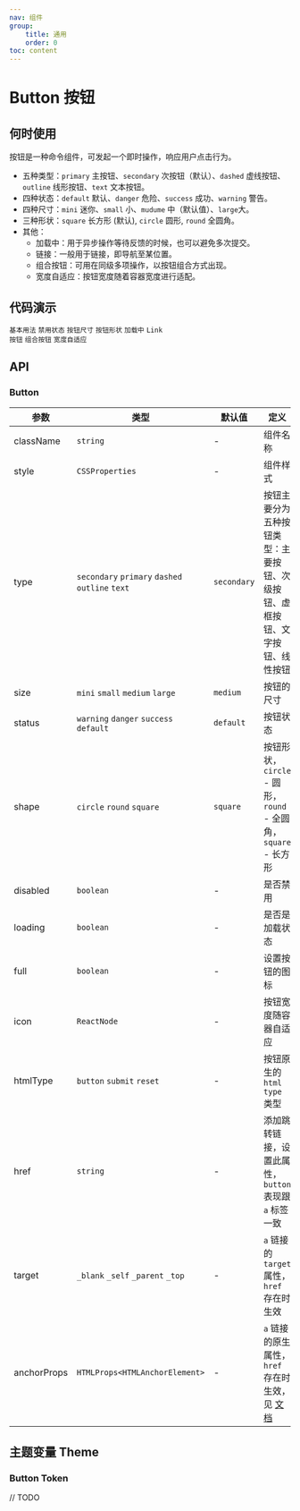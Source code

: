 ```yaml
---
nav: 组件
group: 
    title: 通用
    order: 0
toc: content
---
```


# Button 按钮


## 何时使用

按钮是一种命令组件，可发起一个即时操作，响应用户点击行为。


- 五种类型：`primary` 主按钮、`secondary` 次按钮（默认）、`dashed` 虚线按钮、`outline` 线形按钮、`text` 文本按钮。
- 四种状态：`default` 默认、`danger` 危险、`success` 成功、`warning` 警告。
- 四种尺寸：`mini` 迷你、`small` 小、`mudume` 中（默认值）、`large`大。
- 三种形状：`square` 长方形 (默认), `circle` 圆形, `round` 全圆角。
- 其他：
    - 加载中：用于异步操作等待反馈的时候，也可以避免多次提交。
    - 链接：一般用于链接，即导航至某位置。
    - 组合按钮：可用在同级多项操作，以按钮组合方式出现。
    - 宽度自适应：按钮宽度随着容器宽度进行适配。

## 代码演示

<code src="../../packages/ui/examples/button/basic.tsx" description="按钮有五种类型：主按钮、次按钮、虚线按钮、线形按钮和文本按钮。主按钮在同一个操作区域最多出现一次。">基本用法</code>
<code src="../../packages/ui/examples/button/disabled.tsx" description="添加 disabled 属性即可让按钮处于不可用状态，同时按钮样式也会改变。">禁用状态</code>
<code src="../../packages/ui/examples/button/size.tsx" description="按钮分为：迷你、小、中、大，四种尺寸。高度分别为：24px/28px/32px/36px。推荐及默认为尺寸「中」。可在不同场景及不同业务需求选择适合尺寸。">按钮尺寸</code>
<code src="../../packages/ui/examples/button/shape.tsx" description="`Button` 有多种形状，`square` - 长方形 (默认), `circle` - 圆形, `round` - 全圆角。">按钮形状</code>
<code src="../../packages/ui/examples/button/loading.tsx" description="通过设置 `loading` 可以让一个按钮处于加载中状态，处于加载中状态的按钮不会触发点击事件。">加载中</code>
<code src="../../packages/ui/examples/button/link.tsx" description="通过设置 `href` 可以让一个按钮变成 `a` 标签。">Link 按钮</code>
<code src="../../packages/ui/examples/button/group.tsx" description="可用在同级多项操作，以按钮组合方式出现。">组合按钮</code>
<code src="../../packages/ui/examples/button/full.tsx" description="通过设置 `full` ,可以使按钮宽度随着容器宽度进行适配。">宽度自适应</code>



## API

### Button

| **参数** | **类型** | **默认值** | **定义** |
| --- | --- | --- | --- |
| className | `string`              | -        | 组件名称       |
| style     | `CSSProperties`       | -        | 组件样式	    |
| type      | `secondary` `primary` `dashed` `outline` `text`  | `secondary`   | 按钮主要分为五种按钮类型：主要按钮、次级按钮、虚框按钮、文字按钮、线性按钮	        |
| size      | `mini` `small` `medium` `large`                  | `medium`      | 按钮的尺寸		        |
| status    | `warning` `danger` `success` `default`           | `default`     | 按钮状态			        |
| shape     | `circle` `round` `square`                        | `square`      | 按钮形状，`circle` - 圆形， `round` - 全圆角， `square` - 长方形			        |
| disabled  | `boolean`                        | -             | 是否禁用		|
| loading   | `boolean`                        | -             | 是否是加载状态  |
| full      | `boolean`                        | -             | 设置按钮的图标  |
| icon      | `ReactNode`                      | -             | 按钮宽度随容器自适应  |
| htmlType  | `button` `submit` `reset`        | -             | 按钮原生的 `html type` 类型	  |
| href      | `string`                         | -             | 添加跳转链接，设置此属性，`button` 表现跟 `a` 标签一致	  |
| target    | `_blank` `_self` `_parent` `_top`| -             | `a` 链接的 `target` 属性，`href` 存在时生效	  |
| anchorProps| `HTMLProps<HTMLAnchorElement>`  | -             | `a` 链接的原生属性，`href` 存在时生效，见 [文档](https://developer.mozilla.org/en-US/docs/Web/API/HTMLCanvasElement)		  |

## 主题变量 Theme

### Button Token
// TODO
<!-- | **参数** | **类型** | **默认值** | **定义** |
| --- | --- | --- | --- | -->

